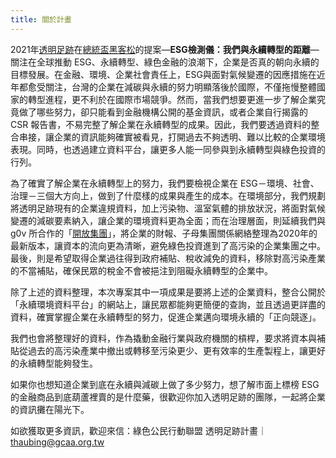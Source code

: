 ```yaml
---
title: 關於計畫
---
```

2021年[透明足跡](https://thaubing.gcaa.org.tw)在[總統盃黑客松](https://presidential-hackathon.taiwan.gov.tw/2021/)的提案—**ESG檢測儀：我們與永續轉型的距離**—關注在全球推動 ESG、永續轉型、綠色金融的浪潮下，企業是否真的朝向永續的目標發展。在金融、環境、企業社會責任上，ESG與面對氣候變遷的因應措施在近年都愈受關注，台灣的企業在減碳與永續的努力明顯落後於國際，不僅拖慢整體國家的轉型進程，更不利於在國際市場競爭。然而，當我們想要更進一步了解企業究竟做了哪些努力，卻只能看到金融機構公開的基金資訊，或者企業自行揭露的 CSR 報告書，不易完整了解企業在永續轉型的成果。因此，我們要透過資料的整合串接，讓企業的資訊能夠確實被看見，打開過去不夠透明、難以比較的企業環境表現。同時，也透過建立資料平台，讓更多人能一同參與到永續轉型與綠色投資的行列。

為了確實了解企業在永續轉型上的努力，我們要檢視企業在 ESG－環境、社會、治理－三個大方向上，做到了什麼樣的成果與產生的成本。在環境部分，我們規劃將透明足跡現有的企業違規資料，加上污染物、溫室氣體的排放狀況，將面對氣候變遷的減碳要素納入，讓企業的環境資料更為全面；而在治理層面，則延續我們與 g0v 所合作的「[開放集團](https://thaubing.gcaa.org.tw/companydata/openGroupLanding/index.html)」，將企業的財報、子母集團關係網絡整理為2020年的最新版本，讓資本的流向更為清晰，避免綠色投資進到了高污染的企業集團之中。最後，則是希望取得企業過往得到政府補貼、稅收減免的資料，移除對高污染產業的不當補貼，確保民眾的稅金不會被挹注到阻礙永續轉型的企業中。

除了上述的資料整理，本次專案其中一項成果是要將上述的企業資料，整合公開於「永續環境資料平台」的網站上，讓民眾都能夠更簡便的查詢，並且透過更詳盡的資料，確實掌握企業在永續轉型的努力，促進企業邁向環境永續的「正向競逐」。

我們也會將整理好的資料，作為撬動金融行業與政府機關的槓桿，要求將資本與補貼從過去的高污染產業中撤出或轉移至污染更少、更有效率的生產製程上，讓更好的永續轉型能夠發生。

如果你也想知道企業到底在永續與減碳上做了多少努力，想了解市面上標榜 ESG 的金融商品到底葫蘆裡賣的是什麼藥，很歡迎你加入透明足跡的團隊，一起將企業的資訊攤在陽光下。

如欲獲取更多資訊，歡迎來信：綠色公民行動聯盟 透明足跡計畫｜thaubing@gcaa.org.tw

